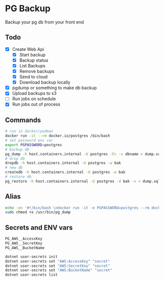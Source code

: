 # PG Backup

Backup your pg db from your front end

## Todo

- [x] Create Web Api
  - [x] Start backup
  - [x] Backup status
  - [x] List Backups
  - [x] Remove backups
  - [x] Send to cloud
  - [x] Download backup locally
- [x] pgdump or something to make db backup
- [x] Upload backups to s3
- [ ] Run jobs on schedule
- [x] Run jobs out of process

## Commands

```bash
# run in docker/podman
docker run -it --rm docker.io/postgres /bin/bash
# set password env var
export PGPASSWORD=postgres
# backup db
pg_dump -h host.containers.internal -U postgres -Fc -v dbname > dump.sql
# drop db
dropdb -h host.containers.internal -U postgres -w bak
# new db
createdb -h host.containers.internal -U postgres -w bak
# restore db
pg_restore -h host.containers.internal -U postgres -d bak -v < dump.sql
```

## Alias

```bash
echo -en '#!/bin/bash \ndocker run -it -e PGPASSWORD=postgres --rm docker.io/postgres pg_dump $@' | sudo tee -a /usr/bin/pg_dump
sudo chmod +x /usr/bin/pg_dump
```

## Secrets and ENV vars

```bash
PG_AWS__AccessKey
PG_AWS__SecretKey
PG_AWS__BucketName

dotnet user-secrets init
dotnet user-secrets set "AWS:AccessKey" "secret"
dotnet user-secrets set "AWS:SecretKey" "secret"
dotnet user-secrets set "AWS:BucketName" "secret"
dotnet user-secrets list
```
